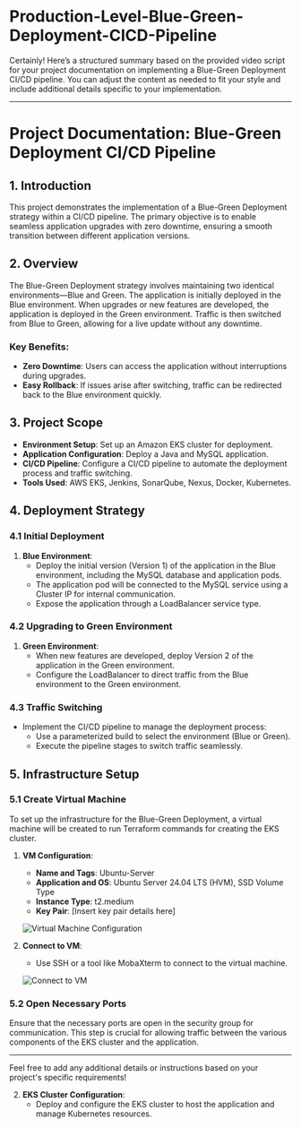 # Production-Level-Blue-Green-Deployment-CICD-Pipeline

Certainly! Here’s a structured summary based on the provided video script for your project documentation on implementing a Blue-Green Deployment CI/CD pipeline. You can adjust the content as needed to fit your style and include additional details specific to your implementation.

---

# Project Documentation: Blue-Green Deployment CI/CD Pipeline

## 1. Introduction

This project demonstrates the implementation of a Blue-Green Deployment strategy within a CI/CD pipeline. The primary objective is to enable seamless application upgrades with zero downtime, ensuring a smooth transition between different application versions.

## 2. Overview

The Blue-Green Deployment strategy involves maintaining two identical environments—Blue and Green. The application is initially deployed in the Blue environment. When upgrades or new features are developed, the application is deployed in the Green environment. Traffic is then switched from Blue to Green, allowing for a live update without any downtime. 

### Key Benefits:
- **Zero Downtime**: Users can access the application without interruptions during upgrades.
- **Easy Rollback**: If issues arise after switching, traffic can be redirected back to the Blue environment quickly.

## 3. Project Scope

- **Environment Setup**: Set up an Amazon EKS cluster for deployment.
- **Application Configuration**: Deploy a Java and MySQL application.
- **CI/CD Pipeline**: Configure a CI/CD pipeline to automate the deployment process and traffic switching.
- **Tools Used**: AWS EKS, Jenkins, SonarQube, Nexus, Docker, Kubernetes.

## 4. Deployment Strategy

### 4.1 Initial Deployment

1. **Blue Environment**: 
   - Deploy the initial version (Version 1) of the application in the Blue environment, including the MySQL database and application pods.
   - The application pod will be connected to the MySQL service using a Cluster IP for internal communication.
   - Expose the application through a LoadBalancer service type.

### 4.2 Upgrading to Green Environment

1. **Green Environment**:
   - When new features are developed, deploy Version 2 of the application in the Green environment.
   - Configure the LoadBalancer to direct traffic from the Blue environment to the Green environment.

### 4.3 Traffic Switching

- Implement the CI/CD pipeline to manage the deployment process:
  - Use a parameterized build to select the environment (Blue or Green).
  - Execute the pipeline stages to switch traffic seamlessly.

## 5. Infrastructure Setup

### 5.1 Create Virtual Machine

To set up the infrastructure for the Blue-Green Deployment, a virtual machine will be created to run Terraform commands for creating the EKS cluster.

1. **VM Configuration**:
   - **Name and Tags**: Ubuntu-Server
   - **Application and OS**: Ubuntu Server 24.04 LTS (HVM), SSD Volume Type
   - **Instance Type**: t2.medium
   - **Key Pair**: [Insert key pair details here]

   ![Virtual Machine Configuration](https://github.com/user-attachments/assets/6943d650-dd9a-43e7-bcaf-8fd3b09de668)

2. **Connect to VM**:
   - Use SSH or a tool like MobaXterm to connect to the virtual machine.

   ![Connect to VM](https://github.com/user-attachments/assets/71d292cb-d5ec-4133-8482-7282687eddc8)

### 5.2 Open Necessary Ports

Ensure that the necessary ports are open in the security group for communication. This step is crucial for allowing traffic between the various components of the EKS cluster and the application.

---

Feel free to add any additional details or instructions based on your project's specific requirements!

2. **EKS Cluster Configuration**:
   - Deploy and configure the EKS cluster to host the application and manage Kubernetes resources.
